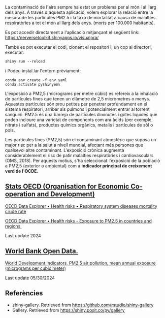 La contaminació de l'aire sempre ha estat un problema per al món i al llarg dels anys. A través d'aquesta aplicació, volem explorar la relació entre la mesura de les partícules PM2.5 i la taxa de mortalitat a causa de malalties respiratòries a tot el món al llarg dels anys. (morts per 100.000 habitants). 

Es pot accedir directament a l'aplicació mitjançant el següent link: https://nerversetoolkit.shinyapps.io/visualpra/

També es pot executar el codi, clonant el repositori i, un cop al directori, executar:
```
shiny run --reload
```
ℹ️ Podeu instal.lar l'entorn prèviament:
```
conda env create -f env.yaml  
conda activate pyshinyenv
```

L'exposició a PM2,5 (micrograms per metre cúbic) es refereix a la inhalació de partícules fines que tenen un diàmetre de 2,5 micròmetres o menys. Aquestes partícules són prou petites per penetrar profundament en el sistema respiratori, arribar als pulmons i potencialment entrar al torrent sanguini. PM2.5 és una barreja de partícules diminutes i gotes líquides que poden incloure una varietat de components com ara àcids (per exemple, nitrats i sulfats), productes químics orgànics, metalls i partícules de sòl o pols.

Les partícules fines (PM2,5) són el contaminant atmosfèric que suposa un major risc per a la salut a nivell mundial, afectant més persones que qualsevol altre contaminant. L'exposició crònica augmenta considerablement el risc de patir malalties respiratòries i cardiovasculars (OMS, 2018). Per aquests motius, s'ha seleccionat l'exposició de la població a PM2,5 (exterior o ambiental) com a **indicador principal de creixement verd de l'OCDE.**


## [Stats OECD (Organisation for Economic Co-operation and Development)](https://data-explorer.oecd.org)

[OECD Data Explorer • Health risks • Respiratory system diseases mortality crude rate](https://stats.oecd.org/Index.aspx?DataSetCode=EXP_PM2_5#)

[OECD Data Explorer • Health risks - Exposure to PM2.5 in countries and regions.](https://stats.oecd.org/Index.aspx?DataSetCode=EXP_PM2_5#)

Last update 2024


## [World Bank Open Data.](https://data.worldbank.org)


[World Development Indicators. PM2.5 air pollution, mean annual exposure (micrograms per cubic meter)](https://data.worldbank.org/indicator/EN.ATM.PM25.MC.M3?end=2019&start=2019&view=bar)

Last update 05/30/2024


## Referències

- shiny-gallery. Retrieved from https://github.com/rstudio/shiny-gallery
- Gallery. Retrieved from https://shiny.posit.co/py/gallery
  
